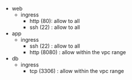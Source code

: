 * web
    * ingress
        * http (80): allow to all
        * ssh (22) : allow to all
* app
    * ingress
        * ssh (22) : allow to all
        * http (8080) : allow within the vpc range 
*  db
    * ingress 
        * tcp (3306) : allow within the vpc range 